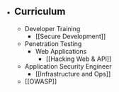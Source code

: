 - ## Curriculum
	- Developer Training
		- [[Secure Development]]
	- Penetration Testing
		- Web Applications
			- [[Hacking Web & API]]
	- Application Security Engineer
		- [[Infrastructure and Ops]]
	- [[OWASP]]